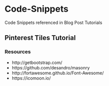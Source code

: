 # Code-Snippets
Code Snippets referenced in Blog Post Tutorials

<h2>Pinterest Tiles Tutorial</h2>

<h3>Resources</h3>
<ul>
<li>http://getbootstrap.com/</li>
<li>https://github.com/desandro/masonry</li>
<li>http://fortawesome.github.io/Font-Awesome/</li>
<li>https://icomoon.io/</li>
</ul>
